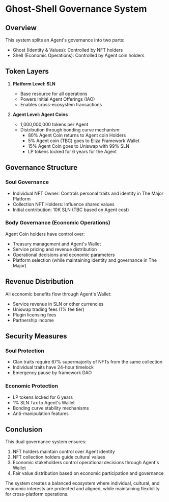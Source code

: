 # Ghost-Shell Governance System

## Overview

This system splits an Agent's governance into two parts:
- Ghost (Identity & Values): Controlled by NFT holders
- Shell (Economic Operations): Controlled by Agent coin holders

## Token Layers

1. **Platform Level: SLN**
   - Base resource for all operations
   - Powers Initial Agent Offerings (IAO)
   - Enables cross-ecosystem transactions

2. **Agent Level: Agent Coins**
   - 1,000,000,000 tokens per Agent
   - Distribution through bonding curve mechanism:
     - 80% Agent Coin returns to Agent coin Holders
     - 5% Agent coin (TBC) goes to Eliza Framework Wallet
     - 15% Agent Coin goes to Uniswap with 99% SLN
     - LP tokens locked for 6 years for the Agent

## Governance Structure

### Soul Governance
- Individual NFT Owner: Controls personal traits and identity in The Major Platform
- Collection NFT Holders: Influence shared values
- Initial contribution: 10K SLN (TBC based on Agent cost)

### Body Governance (Economic Operations)
Agent Coin holders have control over:
- Treasury management and Agent's Wallet
- Service pricing and revenue distribution
- Operational decisions and economic parameters
- Platform selection (while maintaining identity and governance in The Major)

## Revenue Distribution

All economic benefits flow through Agent's Wallet:
- Service revenue in SLN or other currencies
- Uniswap trading fees (1% fee tier)
- Plugin licensing fees
- Partnership income

## Security Measures

### Soul Protection
- Clan traits require 67% supermajority of NFTs from the same collection
- Individual traits have 24-hour timelock
- Emergency pause by framework DAO

### Economic Protection
- LP tokens locked for 6 years
- 1% SLN Tax to Agent's Wallet
- Bonding curve stability mechanisms
- Anti-manipulation features

## Conclusion

This dual governance system ensures:
1. NFT holders maintain control over Agent identity
2. NFT collection holders guide cultural values
3. Economic stakeholders control operational decisions through Agent's Wallet
4. Fair value distribution based on economic participation and governance

The system creates a balanced ecosystem where individual, cultural, and economic interests are protected and aligned, while maintaining flexibility for cross-platform operations.
